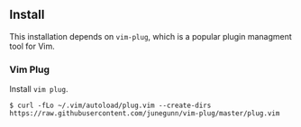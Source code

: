 ## Install

This installation depends on `vim-plug`, which is a popular plugin managment tool for Vim.

### Vim Plug

Install `vim plug`.

```
$ curl -fLo ~/.vim/autoload/plug.vim --create-dirs https://raw.githubusercontent.com/junegunn/vim-plug/master/plug.vim
```

